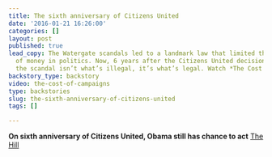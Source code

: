 ```yaml
---
title: The sixth anniversary of Citizens United
date: '2016-01-21 16:26:00'
categories: []
layout: post
published: true
lead_copy: The Watergate scandals led to a landmark law that limited the influence
  of money in politics. Now, 6 years after the Citizens United decision, some say
  the scandal isn’t what’s illegal, it’s what’s legal. Watch *The Cost of Campaigns.*
backstory_type: backstory
video: the-cost-of-campaigns
type: backstories
slug: the-sixth-anniversary-of-citizens-united
tags: []

---
```

**On sixth anniversary of Citizens United, Obama still has chance to act**
[The Hill](http://thehill.com/blogs/pundits-blog/campaign/266548-on-sixth-anniversary-of-citizens-united-obama-still-has-chance-to)

